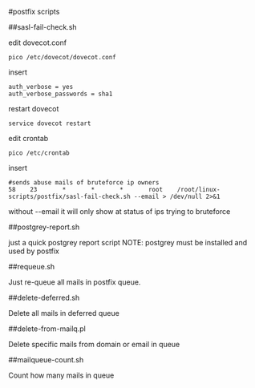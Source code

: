 #postfix scripts

##sasl-fail-check.sh

edit dovecot.conf

	pico /etc/dovecot/dovecot.conf

insert

	auth_verbose = yes
	auth_verbose_passwords = sha1

restart dovecot

	service dovecot restart

edit crontab

	pico /etc/crontab

insert

	#sends abuse mails of bruteforce ip owners
	58    23       *       *       *       root    /root/linux-scripts/postfix/sasl-fail-check.sh --email > /dev/null 2>&1

without --email it will only show at status of ips trying to bruteforce

##postgrey-report.sh

just a quick postgrey report script
NOTE: postgrey must be installed and used by postfix

##requeue.sh

Just re-queue all mails in postfix queue.

##delete-deferred.sh

Delete all mails in deferred queue

##delete-from-mailq.pl

Delete specific mails from domain or email in queue

##mailqueue-count.sh

Count how many mails in queue
